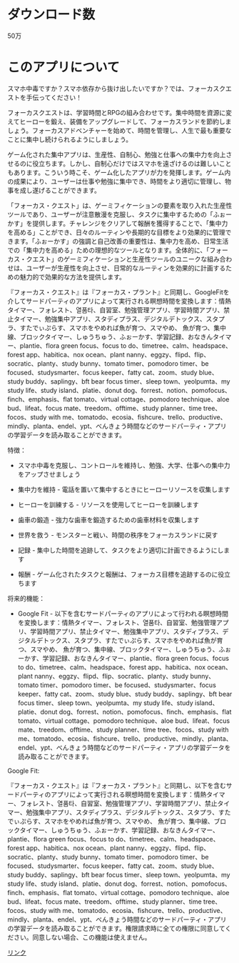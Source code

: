 # ダウンロード数
50万
# このアプリについて
スマホ中毒ですか？スマホ依存から抜け出したいですか？では、フォーカスクエストを手伝ってください！

フォーカスクエストは、学習時間とRPGの組み合わせです。集中時間を資源に変えてヒーローを鍛え、装備をアップグレードして、フォーカスランドを節約しましょう。フォーカスアドベンチャーを始めて、時間を管理し、人生で最も重要なことに集中し続けられるようにしましょう。

ゲーム化された集中アプリは、生産性、自制心、勉強と仕事への集中力を向上させるのに役立ちます。しかし、自制心だけではスマホを遠ざけるのは難しいこともあります。こういう時こそ、ゲーム化したアプリが力を発揮します。ゲーム内の成果により、ユーザーは仕事や勉強に集中でき、時間をより適切に管理し、物事を成し遂げることができます。

「フォーカス・クエスト」は、ゲーミフィケーションの要素を取り入れた生産性ツールであり、ユーザーが注意散漫を克服し、タスクに集中するための「ふぉーかす」を提供します。チャレンジをクリアして報酬を獲得することで、「集中力を高める」ことができ、日々のルーティンや長期的な目標をより効果的に管理できます。「ふぉーかす」の強調と自己改善の重要性は、集中力を高め、日常生活での「集中力を高める」ための理想的なツールとなります。全体的に、「フォーカス・クエスト」のゲーミフィケーションと生産性ツールのユニークな組み合わせは、ユーザーが生産性を向上させ、日常的なルーティンを効果的に計画するための魅力的で効果的な方法を提供します。

『フォーカス・クエスト』は『フォーカス・プラント』と同期し、GoogleFitを介してサードパーティのアプリによって実行される瞑想時間を変換します：情熱タイマー、フォレスト、열품타、自習室、勉強管理アプリ、学習時間アプリ、禁止タイマー、勉強集中アプリ、スタディプラス、デジタルデトックス、スタプラ、すたでぃぷらす、スマホをやめれば魚が育つ、スマやめ、 魚が育つ、集中線、ブロックタイマー、しゅうちゅう、ふぉーかす、学習記録、おなきんタイマー、plantie、flora green focus、focus to do、timetree、calm、headspace、forest app、habitica、nox ocean、plant nanny、eggzy、flipd、flip、socratic、planty、study bunny、tomato timer、pomodoro timer、be focused、studysmarter、focus keeper、fatty cat、zoom、study blue、study buddy、saplingy、bft bear focus timer、sleep town、yeolpumta、my study life、study island、platie、donut dog、forrest、notion、pomofocus、finch、emphasis、flat tomato、virtual cottage、pomodoro technique、aloe bud、lifeat、focus mate、treedom、offtime、study planner、time tree、focos、study with me、tomatodo、ecosia、fishcure、trello、productive、mindly、planta、endel、ypt、べんきょう時間などのサードパーティ・アプリの学習データを読み取ることができます。

特徴：

* スマホ中毒を克服し、コントロールを維持し、勉強、大学、仕事への集中力をアップさせましょう

* 集中力を維持 - 電話を置いて集中するときにヒーローリソースを収集します

* ヒーローを訓練する - リソースを使用してヒーローを訓練します

* 歯車の鍛造 - 強力な歯車を鍛造するための歯車材料を収集します

* 世界を救う - モンスターと戦い、時間の秩序をフォーカスランドに戻す

* 記録 - 集中した時間を追跡して、タスクをより適切に計画できるようにします

* 報酬 - ゲーム化されたタスクと報酬は、フォーカス目標を追跡するのに役立ちます

将来的機能：

* Google Fit - 以下を含むサードパーティのアプリによって行われる瞑想時間を変換します：情熱タイマー、フォレスト、열품타、自習室、勉強管理アプリ、学習時間アプリ、禁止タイマー、勉強集中アプリ、スタディプラス、デジタルデトックス、スタプラ、すたでぃぷらす、スマホをやめれば魚が育つ、スマやめ、 魚が育つ、集中線、ブロックタイマー、しゅうちゅう、ふぉーかす、学習記録、おなきんタイマー、plantie、flora green focus、focus to do、timetree、calm、headspace、forest app、habitica、nox ocean、plant nanny、eggzy、flipd、flip、socratic、planty、study bunny、tomato timer、pomodoro timer、be focused、studysmarter、focus keeper、fatty cat、zoom、study blue、study buddy、saplingy、bft bear focus timer、sleep town、yeolpumta、my study life、study island、platie、donut dog、forrest、notion、pomofocus、finch、emphasis、flat tomato、virtual cottage、pomodoro technique、aloe bud、lifeat、focus mate、treedom、offtime、study planner、time tree、focos、study with me、tomatodo、ecosia、fishcure、trello、productive、mindly、planta、endel、ypt、べんきょう時間などのサードパーティ・アプリの学習データを読み取ることができます。

Google Fit:

『フォーカス・クエスト』は『フォーカス・プラント』と同期し、以下を含むサードパーティのアプリによって実行される瞑想時間を変換します：情熱タイマー、フォレスト、열품타、自習室、勉強管理アプリ、学習時間アプリ、禁止タイマー、勉強集中アプリ、スタディプラス、デジタルデトックス、スタプラ、すたでぃぷらす、スマホをやめれば魚が育つ、スマやめ、 魚が育つ、集中線、ブロックタイマー、しゅうちゅう、ふぉーかす、学習記録、おなきんタイマー、plantie、flora green focus、focus to do、timetree、calm、headspace、forest app、habitica、nox ocean、plant nanny、eggzy、flipd、flip、socratic、planty、study bunny、tomato timer、pomodoro timer、be focused、studysmarter、focus keeper、fatty cat、zoom、study blue、study buddy、saplingy、bft bear focus timer、sleep town、yeolpumta、my study life、study island、platie、donut dog、forrest、notion、pomofocus、finch、emphasis、flat tomato、virtual cottage、pomodoro technique、aloe bud、lifeat、focus mate、treedom、offtime、study planner、time tree、focos、study with me、tomatodo、ecosia、fishcure、trello、productive、mindly、planta、endel、ypt、べんきょう時間などのサードパーティ・アプリの学習データを読み取ることができます。権限請求時に全ての権限に同意してください。同意しない場合、この機能は使えません。

[リンク](https://play.google.com/store/apps/details?id=com.shikudo.focus.study.forest.pomodoro.productivity.hero.rpg.android)